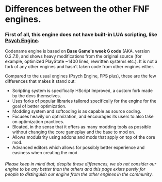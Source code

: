 # Differences between the other FNF engines.

### First of all, **this engine does not have built-in LUA scripting,** like <a href="https://github.com/ShadowMario/FNF-PsychEngine">Psych Engine</a>.

Codename engine is based on **Base Game's week 6 code** (AKA. version 0.2.7.1), and shows heavy modifications from the original source (for example, optimized PlayState ~1400 lines, rewritten systems etc.). It is not a fork of any other engines and hasn't taken code from other engines either.

Compared to the usual engines (Psych Engine, FPS plus), these are the few differences that makes it stand out:
- Scripting system is specifically HScript Improved, a custom fork made by the devs themselves.
- Uses forks of popular libraries tailored specifically for the engine for the goal of better optimization.
- Modding system and softcoding is as capable as source coding.
- Focuses heavily on optimization, and encourages its users to also take on optimization practices.
- Bloated, in the sense that it offers as many modding tools as possible without changing the core gameplay and the base to mod on.
- Allows modularity using addons and mods that apply on top of the core mod.
- Advanced editors which allows for possibly better experience and easiness when creating the mod.

###### Please keep in mind that, despite these differences, we do not consider our engine to be any better than the others and this page exists purely for people to distinguish our engine from the other engines in the community.